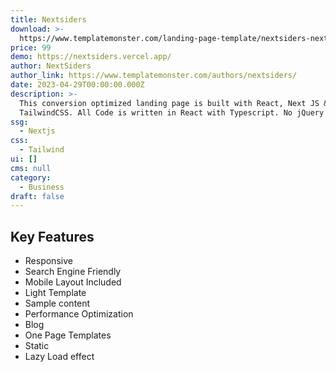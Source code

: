 ```yaml
---
title: Nextsiders
download: >-
  https://www.templatemonster.com/landing-page-template/nextsiders-nextjs-saas-landing-page-template-301856.html
price: 99
demo: https://nextsiders.vercel.app/
author: NextSiders
author_link: https://www.templatemonster.com/authors/nextsiders/
date: 2023-04-29T00:00:00.000Z
description: >-
  This conversion optimized landing page is built with React, Next JS &
  TailwindCSS. All Code is written in React with Typescript. No jQuery is used.
ssg:
  - Nextjs
css:
  - Tailwind
ui: []
cms: null
category:
  - Business
draft: false
---
```

## Key Features

- Responsive
- Search Engine Friendly
- Mobile Layout Included
- Light Template
- Sample content
- Performance Optimization
- Blog
- One Page Templates
- Static
- Lazy Load effect
